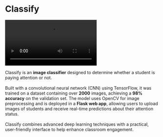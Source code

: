 # Classify

<div>
  <video src="https://github.com/user-attachments/assets/8c63ca0a-a42d-49c7-905c-7c18b652bf5c" width="300" controls>
    Your browser does not support the video tag.
  </video>
</div>

Classify is an **image classifier** designed to determine whether a student is paying attention or not. 
<br/>
<br/>
Built with a convolutional neural network (CNN) using TensorFlow, it was trained on a dataset containing over **2000** images, achieving a **98% accuracy** on the validation set. The model uses OpenCV for image preprocessing and is deployed in a **Flask web app**, allowing users to upload images of students and receive real-time predictions about their attention status. 
<br/>
<br/>
Classify combines advanced deep learning techniques with a practical, user-friendly interface to help enhance classroom engagement.
